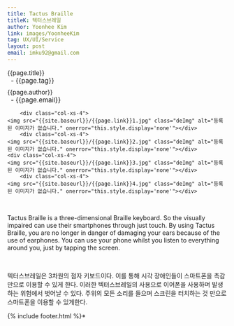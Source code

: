 ```yaml
---
title: Tactus Braille
titleK: 텍터스브레일
author: Yoonhee Kim
link: images/YoonheeKim
tag: UX/UI/Service
layout: post
email: imku92@gmail.com
---	
```


<div class="container">

<div class="deDep">
{{page.title}}<br>
<p style="font-size:15px; margin:0px; padding:0px 0px 0px 8px; margin:0px 0px 8px 0px;">- {{page.tag}}</p>
{{page.author}}<br>
<p style="font-size:15px; margin:0px; padding:0px 0px 0px 8px;">- {{page.email}}</p>
</div>


<div class="row" class="imgcolor">
	
		<div class="col-xs-4">
	<img src="{{site.baseurl}}/{{page.link}}1.jpg" class="deImg" alt="등록된 이미지가 없습니다." onerror="this.style.display='none'"></div>
		<div class="col-xs-4">
	<img src="{{site.baseurl}}/{{page.link}}2.jpg" class="deImg" alt="등록된 이미지가 없습니다." onerror="this.style.display='none'"></div>
	<div class="col-xs-4">
	<img src="{{site.baseurl}}/{{page.link}}3.jpg" class="deImg" alt="등록된 이미지가 없습니다." onerror="this.style.display='none'"></div>
		<div class="col-xs-4">
	<img src="{{site.baseurl}}/{{page.link}}4.jpg" class="deImg" alt="등록된 이미지가 없습니다." onerror="this.style.display='none'"></div>
	
</div>
<br>

<div class="det lato">



Tactus Braille is a three-dimensional Braille keyboard. So the visually impaired can use their smartphones through just touch. By using Tactus Braille, you are no longer in danger of damaging your ears because of the use of earphones. You can use your phone whilst you listen to everything around you, just by tapping the screen.



</div>

<br>

<div class="noto">

텍터스브레일은 3차원의 점자 키보드이다. 이를 통해 시각 장애인들이 스마트폰을 촉감만으로 이용할 수 있게 한다. 이러한 텍터스브레일의 사용으로 이어폰을 사용하며 발생하는 위험에서 벗어날 수 있다. 주위의 모든 소리를 들으며 스크린을 터치하는 것 만으로 스마트폰을 이용할 수 있게한다. 



</div>
 {% include footer.html %}*